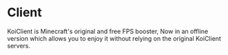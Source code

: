 # Client
KoiClient is Minecraft's original and free FPS booster, Now in an offline version which allows you to enjoy it without relying on the original KoiClient servers.
